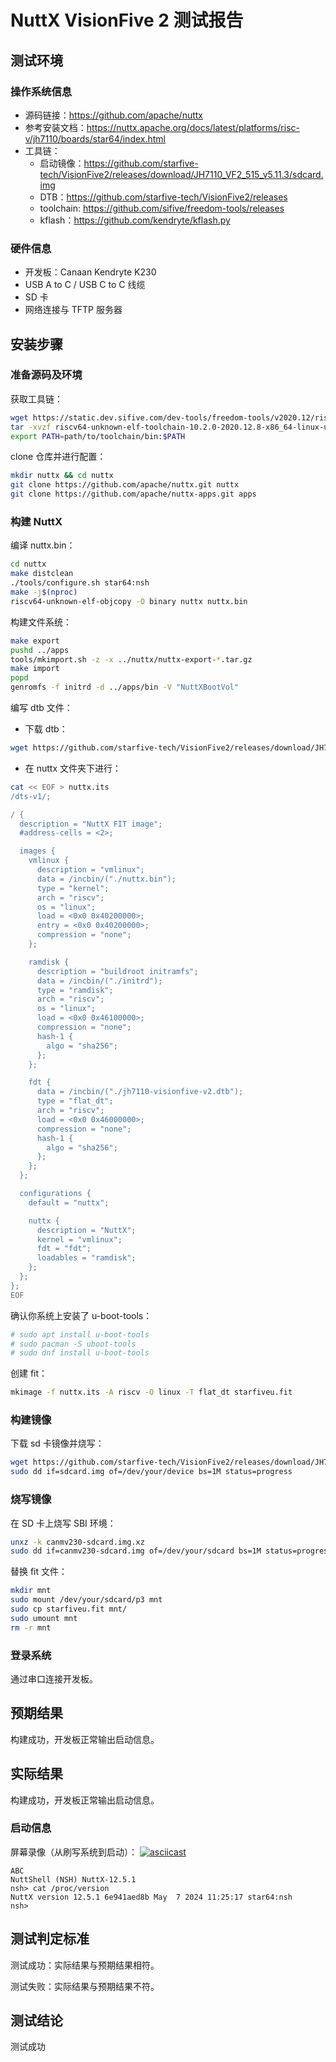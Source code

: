 # NuttX VisionFive 2 测试报告

## 测试环境

### 操作系统信息

- 源码链接：https://github.com/apache/nuttx
- 参考安装文档：https://nuttx.apache.org/docs/latest/platforms/risc-v/jh7110/boards/star64/index.html
- 工具链：
    - 启动镜像：https://github.com/starfive-tech/VisionFive2/releases/download/JH7110_VF2_515_v5.11.3/sdcard.img
    - DTB：https://github.com/starfive-tech/VisionFive2/releases
    - toolchain: https://github.com/sifive/freedom-tools/releases
    - kflash：https://github.com/kendryte/kflash.py

### 硬件信息

- 开发板：Canaan Kendryte K230
- USB A to C / USB C to C 线缆
- SD 卡
- 网络连接与 TFTP 服务器

## 安装步骤

### 准备源码及环境

获取工具链：
```bash
wget https://static.dev.sifive.com/dev-tools/freedom-tools/v2020.12/riscv64-unknown-elf-toolchain-10.2.0-2020.12.8-x86_64-linux-ubuntu14.tar.gz
tar -xvzf riscv64-unknown-elf-toolchain-10.2.0-2020.12.8-x86_64-linux-ubuntu14.tar.gz
export PATH=path/to/toolchain/bin:$PATH
```

clone 仓库并进行配置：
```bash
mkdir nuttx && cd nuttx
git clone https://github.com/apache/nuttx.git nuttx
git clone https://github.com/apache/nuttx-apps.git apps
```
### 构建 NuttX

编译 nuttx.bin：
```bash
cd nuttx
make distclean
./tools/configure.sh star64:nsh
make -j$(nproc)
riscv64-unknown-elf-objcopy -O binary nuttx nuttx.bin
```

构建文件系统：
```bash
make export
pushd ../apps
tools/mkimport.sh -z -x ../nuttx/nuttx-export-*.tar.gz
make import
popd
genromfs -f initrd -d ../apps/bin -V "NuttXBootVol"
```

编写 dtb 文件：
- 下载 dtb：
```bash
wget https://github.com/starfive-tech/VisionFive2/releases/download/JH7110_VF2_515_v5.11.3/jh7110-visionfive-v2.dtb
```
- 在 nuttx 文件夹下进行：
```bash
cat << EOF > nuttx.its
/dts-v1/;

/ {
  description = "NuttX FIT image";
  #address-cells = <2>;

  images {
    vmlinux {
      description = "vmlinux";
      data = /incbin/("./nuttx.bin");
      type = "kernel";
      arch = "riscv";
      os = "linux";
      load = <0x0 0x40200000>;
      entry = <0x0 0x40200000>;
      compression = "none";
    };

    ramdisk {
      description = "buildroot initramfs";
      data = /incbin/("./initrd");
      type = "ramdisk";
      arch = "riscv";
      os = "linux";
      load = <0x0 0x46100000>;
      compression = "none";
      hash-1 {
        algo = "sha256";
      };
    };

    fdt {
      data = /incbin/("./jh7110-visionfive-v2.dtb");
      type = "flat_dt";
      arch = "riscv";
      load = <0x0 0x46000000>;
      compression = "none";
      hash-1 {
        algo = "sha256";
      };
    };
  };

  configurations {
    default = "nuttx";

    nuttx {
      description = "NuttX";
      kernel = "vmlinux";
      fdt = "fdt";
      loadables = "ramdisk";
    };
  };
};
EOF
```

确认你系统上安装了 u-boot-tools：
```bash
# sudo apt install u-boot-tools
# sudo pacman -S uboot-tools
# sudo dnf install u-boot-tools
```

创建 fit：
```bash
mkimage -f nuttx.its -A riscv -O linux -T flat_dt starfiveu.fit
```

### 构建镜像

下载 sd 卡镜像并烧写：
```bash
wget https://github.com/starfive-tech/VisionFive2/releases/download/JH7110_VF2_515_v5.11.3/sdcard.img
sudo dd if=sdcard.img of=/dev/your/device bs=1M status=progress
```

### 烧写镜像

在 SD 卡上烧写 SBI 环境：
```bash
unxz -k canmv230-sdcard.img.xz
sudo dd if=canmv230-sdcard.img of=/dev/your/sdcard bs=1M status=progress
```

替换 fit 文件：
```bash
mkdir mnt
sudo mount /dev/your/sdcard/p3 mnt
sudo cp starfiveu.fit mnt/
sudo umount mnt
rm -r mnt
```

### 登录系统

通过串口连接开发板。

## 预期结果

构建成功，开发板正常输出启动信息。

## 实际结果

构建成功，开发板正常输出启动信息。

### 启动信息

屏幕录像（从刷写系统到启动）：
[![asciicast](https://asciinema.org/a/boXeQ4xPfJgGjsJPZeT00uMH0.svg)](https://asciinema.org/a/boXeQ4xPfJgGjsJPZeT00uMH0)

```log
ABC                                                                       
NuttShell (NSH) NuttX-12.5.1                                              
nsh> cat /proc/version                                                    
NuttX version 12.5.1 6e941aed8b May  7 2024 11:25:17 star64:nsh           
nsh> 
```

## 测试判定标准

测试成功：实际结果与预期结果相符。

测试失败：实际结果与预期结果不符。

## 测试结论

测试成功